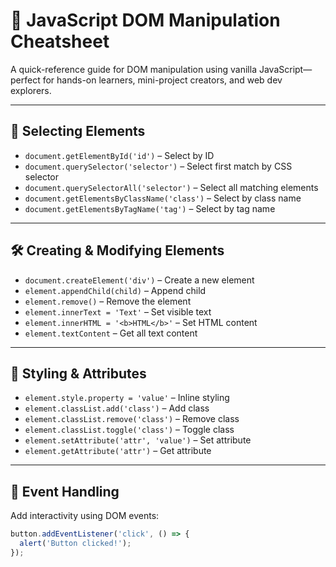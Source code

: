 # 📜 JavaScript DOM Manipulation Cheatsheet

A quick-reference guide for DOM manipulation using vanilla JavaScript—perfect for hands-on learners, mini-project creators, and web dev explorers.

---

## 🧭 Selecting Elements

- `document.getElementById('id')` – Select by ID
- `document.querySelector('selector')` – Select first match by CSS selector
- `document.querySelectorAll('selector')` – Select all matching elements
- `document.getElementsByClassName('class')` – Select by class name
- `document.getElementsByTagName('tag')` – Select by tag name

---

## 🛠️ Creating & Modifying Elements

- `document.createElement('div')` – Create a new element
- `element.appendChild(child)` – Append child
- `element.remove()` – Remove the element
- `element.innerText = 'Text'` – Set visible text
- `element.innerHTML = '<b>HTML</b>'` – Set HTML content
- `element.textContent` – Get all text content

---

## 🎨 Styling & Attributes

- `element.style.property = 'value'` – Inline styling
- `element.classList.add('class')` – Add class
- `element.classList.remove('class')` – Remove class
- `element.classList.toggle('class')` – Toggle class
- `element.setAttribute('attr', 'value')` – Set attribute
- `element.getAttribute('attr')` – Get attribute

---

## 🎯 Event Handling

Add interactivity using DOM events:

```javascript
button.addEventListener('click', () => {
  alert('Button clicked!');
});